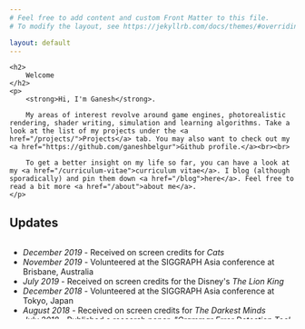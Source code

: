 ```yaml
---
# Feel free to add content and custom Front Matter to this file.
# To modify the layout, see https://jekyllrb.com/docs/themes/#overriding-theme-defaults

layout: default
---
```


<div class="home">

    <h2>
        Welcome
    </h2>
    <p>
        <strong>Hi, I'm Ganesh</strong>.
        
        My areas of interest revolve around game engines, photorealistic rendering, shader writing, simulation and learning algorithms. Take a look at the list of my projects under the <a href="/projects/">Projects</a> tab. You may also want to check out my <a href="https://github.com/ganeshbelgur">Github profile.</a><br><br>

        To get a better insight on my life so far, you can have a look at my <a href="/curriculum-vitae">curriculum vitae</a>. I blog (although sporadically) and pin them down <a href="/blog">here</a>. Feel free to read a bit more <a href="/about">about me</a>.
    </p>

</div>

<h2>Updates</h2>
<div class="updates" style="height: 10em; overflow-y: scroll;">
    <ul>
        <li><i>December 2019</i> - Received on screen credits for <i>Cats</i></li>
        <li><i>November 2019</i> - Volunteered at the SIGGRAPH Asia conference at Brisbane, Australia</li>
        <li><i>July 2019</i> - Received on screen credits for the Disney's <i>The Lion King</i></li>
        <li><i>December 2018</i> - Volunteered at the SIGGRAPH Asia conference at Tokyo, Japan</li>
        <li><i>August 2018</i> - Received on screen credits for <i>The Darkest Minds</i></li>
        <li><i>July 2018</i> - Published a research paper, <i>"Grammar Error Detection Tool for Medical Transcription Using Stop Words Parts-of-Speech Tags Ngram Based Model"</i> in the Springer journal</li>
        <li><i>November 2017</i> - Volunteered at the SIGGRAPH Asia conference at Bangkok, Thailand</li>
    </ul>
</div>

